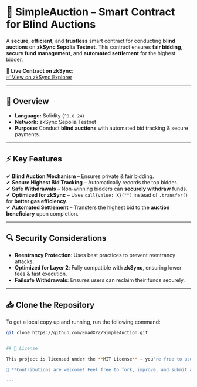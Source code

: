 # 🚀 SimpleAuction – Smart Contract for Blind Auctions  

A **secure**, **efficient**, and **trustless** smart contract for conducting **blind auctions** on **zkSync Sepolia Testnet**. This contract ensures **fair bidding**, **secure fund management**, and **automated settlement** for the highest bidder.  

🔗 **Live Contract on zkSync**:  
[✅ View on zkSync Explorer](https://sepolia.explorer.zksync.io/address/0x63d3E50A4326a547A75C37068De531aB6F690dAc#contract#contract-info)  

---

## 📜 Overview  

- **Language:** Solidity (`^0.8.24`)  
- **Network:** zkSync Sepolia Testnet  
- **Purpose:** Conduct **blind auctions** with automated bid tracking & secure payments.  

---

## ⚡ Key Features  

✔ **Blind Auction Mechanism** – Ensures private & fair bidding.  
✔ **Secure Highest Bid Tracking** – Automatically records the top bidder.  
✔ **Safe Withdrawals** – Non-winning bidders can **securely withdraw** funds.  
✔ **Optimized for zkSync** – Uses `call{value: X}("")` instead of `.transfer()` for **better gas efficiency**.  
✔ **Automated Settlement** – Transfers the highest bid to the **auction beneficiary** upon completion.  

---

## 🔍 Security Considerations  

- **Reentrancy Protection**: Uses best practices to prevent reentrancy attacks.  
- **Optimized for Layer 2**: Fully compatible with **zkSync**, ensuring lower fees & fast execution.  
- **Failsafe Withdrawals**: Ensures users can reclaim their funds securely.  

---

## 📥 Clone the Repository

To get a local copy up and running, run the following command:
```bash
git clone https://github.com/EmadXYZ/SimpleAuction.git


## 📄 License  

This project is licensed under the **MIT License** – you're free to use, modify, and distribute it!  

📌 **Contributions are welcome! Feel free to fork, improve, and submit a pull request.** 🤝  

---

